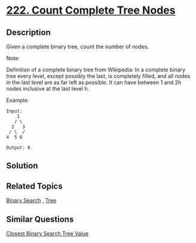 # [222. Count Complete Tree Nodes](https://leetcode.com/problems/count-complete-tree-nodes)

## Description

Given a complete binary tree, count the number of nodes.

Note:

Definition of a complete binary tree from Wikipedia:
In a complete binary tree every level, except possibly the last, is completely filled, and all nodes in the last level are as far left as possible. It can have between 1 and 2h nodes inclusive at the last level h.

Example:

```
Input: 
    1
   / \
  2   3
 / \  /
4  5 6

Output: 6
```

## Solution

## Related Topics

[Binary Search](https://leetcode.com/tag/binary-search/) , [Tree](https://leetcode.com/tag/tree/) 

## Similar Questions

[Closest Binary Search Tree Value](https://leetcode.com/problems/closest-binary-search-tree-value/)
